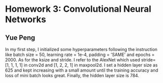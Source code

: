 Homework 3: Convolutional Neural Networks
====
Yue Peng
----

In my first step, I initialized some hyperparameters following the instruction like batch size = 50, learning rate = 1e-4, padding = 'SAME' and epochs = 2000. As for the ksize and stride. I refer to the AlexNet which used stride=[1, 1, 1, 1] in conv2d and [1, 2, 2, 1] in maxpool2d. I set a hidden layer size as 625 and kept increasing with a small amount until the training accuracy and loss of mini batch looks great. Finally, the hidden layer size is 784.